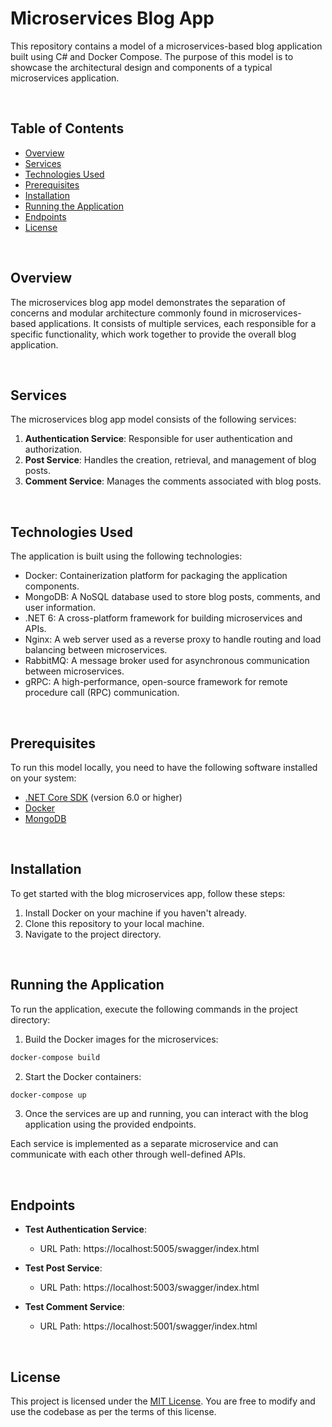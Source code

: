 # Microservices Blog App

This repository contains a model of a microservices-based blog application built using C# and Docker Compose. The purpose of this model is to showcase the architectural design and components of a typical microservices application.

</br>

## Table of Contents

- [Overview](#overview)
- [Services](#services)
- [Technologies Used](#technologies-used)
- [Prerequisites](#prerequisites)
- [Installation](#installation)
- [Running the Application](#running-the-application)
- [Endpoints](#endpoints)
- [License](#license)

</br>

## Overview

The microservices blog app model demonstrates the separation of concerns and modular architecture commonly found in microservices-based applications. It consists of multiple services, each responsible for a specific functionality, which work together to provide the overall blog application.

</br>

## Services

The microservices blog app model consists of the following services:

1. **Authentication Service**: Responsible for user authentication and authorization.
2. **Post Service**: Handles the creation, retrieval, and management of blog posts.
3. **Comment Service**: Manages the comments associated with blog posts.

</br>

## Technologies Used

The application is built using the following technologies:

- Docker: Containerization platform for packaging the application components.
- MongoDB: A NoSQL database used to store blog posts, comments, and user information.
- .NET 6: A cross-platform framework for building microservices and APIs.
- Nginx: A web server used as a reverse proxy to handle routing and load balancing between microservices.
- RabbitMQ: A message broker used for asynchronous communication between microservices.
- gRPC: A high-performance, open-source framework for remote procedure call (RPC) communication.

</br>

## Prerequisites

To run this model locally, you need to have the following software installed on your system:

- [.NET Core SDK](https://dotnet.microsoft.com/download) (version 6.0 or higher)
- [Docker](https://www.docker.com/get-started)
- [MongoDB](https://www.mongodb.com/)

</br>

## Installation

To get started with the blog microservices app, follow these steps:

1. Install Docker on your machine if you haven't already.
2. Clone this repository to your local machine.
3. Navigate to the project directory.

</br>

## Running the Application

To run the application, execute the following commands in the project directory:

1. Build the Docker images for the microservices:

```sh
docker-compose build
```

2. Start the Docker containers:

```sh
docker-compose up
```
3. Once the services are up and running, you can interact with the blog application using the provided endpoints.

Each service is implemented as a separate microservice and can communicate with each other through well-defined APIs.

</br>

## Endpoints

- **Test Authentication Service**:
  - URL Path: https://localhost:5005/swagger/index.html

- **Test Post Service**:
  - URL Path: https://localhost:5003/swagger/index.html

- **Test Comment Service**:
  - URL Path: https://localhost:5001/swagger/index.html

</br>

## License

This project is licensed under the [MIT License](LICENSE). You are free to modify and use the codebase as per the terms of this license.
